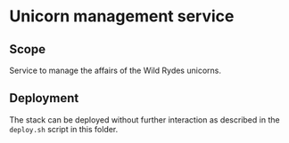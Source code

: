 # Unicorn management service

## Scope

Service to manage the affairs of the Wild Rydes unicorns.

## Deployment

The stack can be deployed without further interaction as described in the `deploy.sh` script in this folder.
